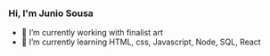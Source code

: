 ### Hi, I'm Junio Sousa 

- 🔭 I’m currently working with finalist art
- 🌱 I’m currently learning HTML, css, Javascript, Node, SQL, React

